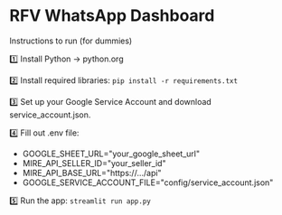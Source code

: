 # RFV WhatsApp Dashboard

Instructions to run (for dummies)

1️⃣ Install Python → python.org

2️⃣ Install required libraries:
```pip install -r requirements.txt```

3️⃣ Set up your Google Service Account and download service_account.json.

4️⃣ Fill out .env file:
- GOOGLE_SHEET_URL="your_google_sheet_url"
- MIRE_API_SELLER_ID="your_seller_id"
- MIRE_API_BASE_URL="https://.../api"
- GOOGLE_SERVICE_ACCOUNT_FILE="config/service_account.json"

5️⃣ Run the app:
```streamlit run app.py```